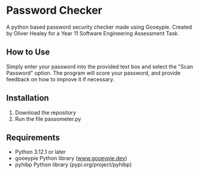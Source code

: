 # Password Checker
A python based password security checker made using Gooeypie. Created by Oliver Healey for a Year 11 Software Engineering Assessment Task.

## How to Use
Simply enter your password into the provided text box and select the "Scan Password" option. The program will score your password, and provide feedback on how to improve it if necessary.

## Installation
1. Download the repository
2. Run the file passometer.py

## Requirements
- Python 3.12.1 or later
- gooeypie Python library (www.gooeypie.dev)
- pyhibp Python library (pypi.org/project/pyhibp)
